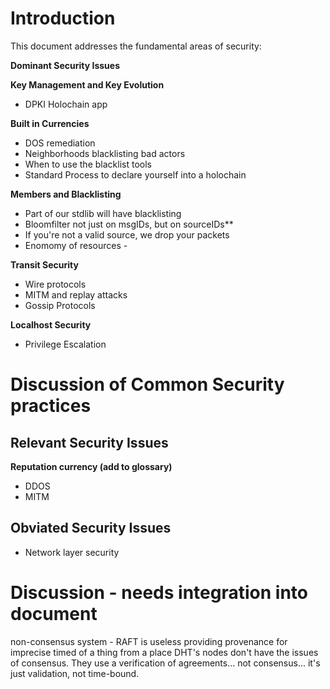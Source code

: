 # Introduction
This document addresses the fundamental areas of security:

**Dominant Security Issues**

**Key Management and Key Evolution**
* DPKI Holochain app

**Built in Currencies**
* DOS remediation
* Neighborhoods blacklisting bad actors
* When to use the blacklist tools
* Standard Process to declare yourself into a holochain

**Members and Blacklisting**
* Part of our stdlib will have blacklisting
* Bloomfilter not just on msgIDs, but on sourceIDs**
* If you're not a valid source, we drop your packets
* Enomomy of resources - 

**Transit Security**
* Wire protocols
* MITM and replay attacks
* Gossip Protocols

**Localhost Security**
* Privilege Escalation

# Discussion of Common Security practices

## Relevant Security Issues

**Reputation currency (add to glossary)**

* DDOS
* MITM

## Obviated Security Issues

* Network layer security

# Discussion - needs integration into document

non-consensus system - RAFT is useless
providing provenance for imprecise timed of a thing from a place
DHT's nodes don't have the issues of consensus.  They use a verification of agreements... not consensus... it's just validation, not time-bound.

